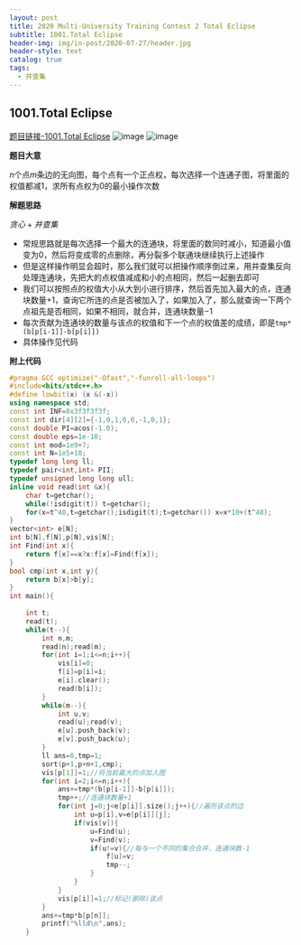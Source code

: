 ```yaml
---
layout: post
title: 2020 Multi-University Training Contest 2 Total Eclipse
subtitle: 1001.Total Eclipse
header-img: img/in-post/2020-07-27/header.jpg
header-style: text
catalog: true
tags:
  - 并查集
---
```


## 1001.Total Eclipse
[题目链接-1001.Total Eclipse](http://acm.hdu.edu.cn/showproblem.php?pid=6763)
![image](https://github.com/Fiveneves/Fiveneves.github.io/assets/75442734/d18a7f7f-c5e9-47b8-bd01-4d30d44c29b3)
![image](https://github.com/Fiveneves/Fiveneves.github.io/assets/75442734/83651933-3809-41ed-a83b-077ad3d7d8be)

**题目大意**

$n$个点$m$条边的无向图，每个点有一个正点权，每次选择一个连通子图，将里面的权值都减$1$，求所有点权为$0$的最小操作次数

**解题思路**

$贪心+并查集$
 - 常规思路就是每次选择一个最大的连通块，将里面的数同时减小，知道最小值变为$0$，然后将变成零的点删除，再分裂多个联通块继续执行上述操作
 - 但是这样操作明显会超时，那么我们就可以把操作顺序倒过来，用并查集反向处理连通块，先把大的点权值减成和小的点相同，然后一起删去即可
 - 我们可以按照点的权值大小从大到小进行排序，然后首先加入最大的点，连通块数量$+1$，查询它所连的点是否被加入了，如果加入了，那么就查询一下两个点祖先是否相同，如果不相同，就合并，连通块数量$-1$
 - 每次贡献为连通块的数量与该点的权值和下一个点的权值差的成绩，即是`tmp*(b[p[i-1]]-b[p[i]])`
 - 具体操作见代码

**附上代码**

```cpp
#pragma GCC optimize("-Ofast","-funroll-all-loops")
#include<bits/stdc++.h>
#define lowbit(x) (x &(-x))
using namespace std;
const int INF=0x3f3f3f3f;
const int dir[4][2]={-1,0,1,0,0,-1,0,1};
const double PI=acos(-1.0);
const double eps=1e-10;
const int mod=1e9+7;
const int N=1e5+10;
typedef long long ll;
typedef pair<int,int> PII;
typedef unsigned long long ull;
inline void read(int &x){
    char t=getchar();
    while(!isdigit(t)) t=getchar();
    for(x=t^48,t=getchar();isdigit(t);t=getchar()) x=x*10+(t^48);
}
vector<int> e[N];
int b[N],f[N],p[N],vis[N];
int Find(int x){
    return f[x]==x?x:f[x]=Find(f[x]);
}
bool cmp(int x,int y){
    return b[x]>b[y];
}
int main(){
    
    int t;
    read(t);
    while(t--){
        int n,m;
        read(n);read(m);
        for(int i=1;i<=n;i++){
            vis[i]=0;
            f[i]=p[i]=i;
            e[i].clear();
            read(b[i]);
        }
        while(m--){
            int u,v;
            read(u);read(v);
            e[u].push_back(v);
            e[v].push_back(u);
        }
        ll ans=0,tmp=1;
        sort(p+1,p+n+1,cmp);
        vis[p[1]]=1;//将当前最大的点加入图
        for(int i=2;i<=n;i++){
            ans+=tmp*(b[p[i-1]]-b[p[i]]);
            tmp++;//连通块数量+1
            for(int j=0;j<e[p[i]].size();j++){//遍历该点的边
                int u=p[i],v=e[p[i]][j];
                if(vis[v]){
                    u=Find(u);
                    v=Find(v);
                    if(u!=v){//每与一个不同的集合合并，连通块数-1
                        f[u]=v;
                        tmp--;
                    }
                }
            }
            vis[p[i]]=1;//标记(删除)该点
        }
        ans+=tmp*b[p[n]];
        printf("%lld\n",ans);
    }  
```
